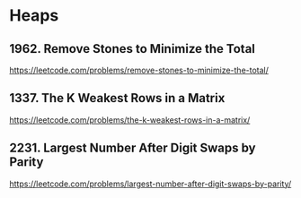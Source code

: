 # Heaps

## 1962. Remove Stones to Minimize the Total

https://leetcode.com/problems/remove-stones-to-minimize-the-total/

## 1337. The K Weakest Rows in a Matrix

https://leetcode.com/problems/the-k-weakest-rows-in-a-matrix/

## 2231. Largest Number After Digit Swaps by Parity

https://leetcode.com/problems/largest-number-after-digit-swaps-by-parity/